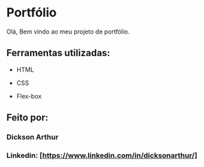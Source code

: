 # Portfólio 

Olá, Bem vindo ao meu projeto de portfólio.

## Ferramentas utilizadas:

* HTML

* CSS

* Flex-box

## Feito por:

### Dickson Arthur

### Linkedin: [https://www.linkedin.com/in/dicksonarthur/]
